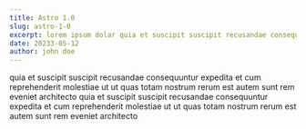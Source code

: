```yaml
---
title: Astro 1.0
slug: astro-1-0
excerpt: lorem ipsum dolar quia et suscipit suscipit recusandae consequuntur expedita et cum reprehenderit molestiae ut ut quas totam nostrum rerum est autem sunt rem eveniet architecto
date: 20233-05-12
author: john doe
---
```


quia et suscipit suscipit recusandae consequuntur expedita et cum reprehenderit molestiae ut ut quas totam nostrum rerum est autem sunt rem eveniet architecto
quia et suscipit suscipit recusandae consequuntur expedita et cum reprehenderit molestiae ut ut quas totam nostrum rerum est autem sunt rem eveniet architecto
